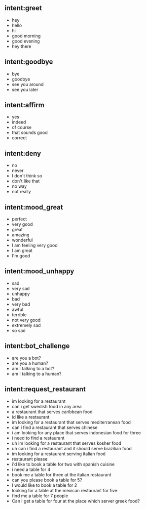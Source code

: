 ## intent:greet
- hey
- hello
- hi
- good morning
- good evening
- hey there

## intent:goodbye
- bye
- goodbye
- see you around
- see you later

## intent:affirm
- yes
- indeed
- of course
- that sounds good
- correct

## intent:deny
- no
- never
- I don't think so
- don't like that
- no way
- not really

## intent:mood_great
- perfect
- very good
- great
- amazing
- wonderful
- I am feeling very good
- I am great
- I'm good

## intent:mood_unhappy
- sad
- very sad
- unhappy
- bad
- very bad
- awful
- terrible
- not very good
- extremely sad
- so sad

## intent:bot_challenge
- are you a bot?
- are you a human?
- am I talking to a bot?
- am I talking to a human?

## intent:request_restaurant
- im looking for a restaurant
- can i get swedish food in any area
- a restaurant that serves caribbean food
- id like a restaurant
- im looking for a restaurant that serves mediterranean food
- can i find a restaurant that serves chinese
- i am looking for any place that serves indonesian food for three
- i need to find a restaurant
- uh im looking for a restaurant that serves kosher food
- uh can i find a restaurant and it should serve brazilian food
- im looking for a restaurant serving italian food
- restaurant please
- i'd like to book a table for two with spanish cuisine
- i need a table for 4
- book me a table for three at the italian restaurant
- can you please book a table for 5?
- I would like to book a table for 2
- looking for a table at the mexican restaurant for five
- find me a table for 7 people
- Can I get a table for four at the place which server greek food?
